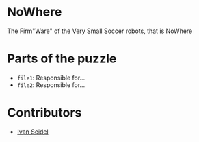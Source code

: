 # NoWhere
The Firm"Ware" of the Very Small Soccer robots, that is NoWhere


# Parts of the puzzle

* `file1`: Responsible for...
* `file2`: Responsible for...

# Contributors

* [Ivan Seidel](http://github.com/ivanseidel)
